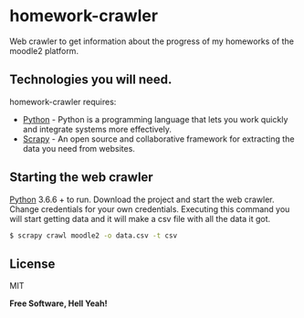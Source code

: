 # homework-crawler
Web crawler to get information about the progress of my homeworks of the moodle2 platform.

Technologies you will need.
----
homework-crawler requires:
- [Python](https://www.python.org/downloads/release/python-366/) - Python is a programming language that lets you work quickly and integrate systems more effectively.
- [Scrapy](https://scrapy.org/) - An open source and collaborative framework for extracting the data you need from websites.

Starting the web crawler
----
[Python](https://www.python.org/downloads/release/python-366/) 3.6.6 + to run.
Download the project and start the web crawler.
Change credentials for your own credentials.
Executing this command you will start getting data and it will make a csv file with all the data it got.

  ```sh
$ scrapy crawl moodle2 -o data.csv -t csv
```

License
----
MIT


**Free Software, Hell Yeah!**
